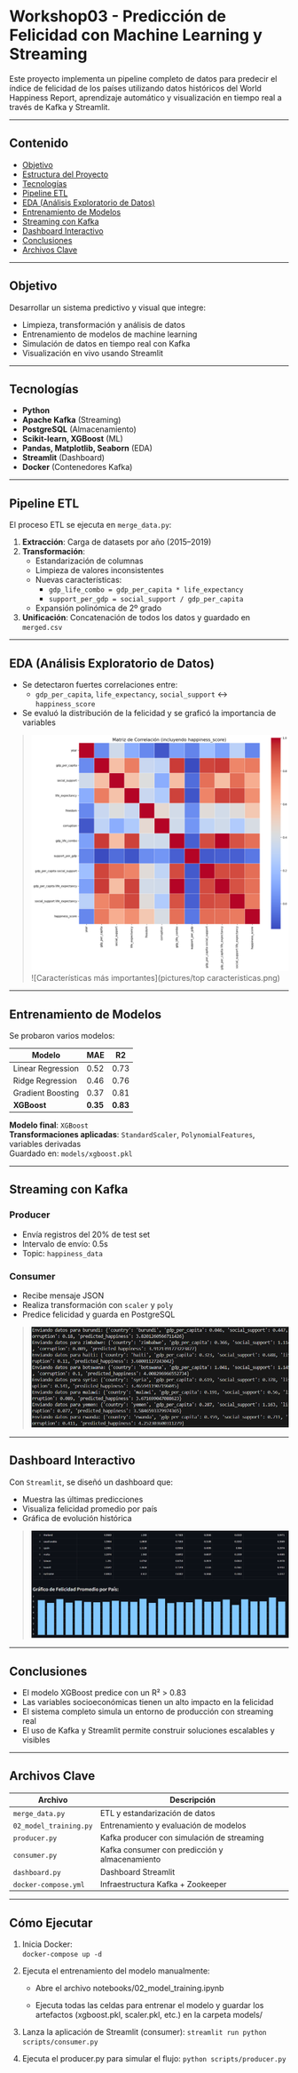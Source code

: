 # Workshop03 - Predicción de Felicidad con Machine Learning y Streaming

Este proyecto implementa un pipeline completo de datos para predecir el índice de felicidad de los países utilizando datos históricos del World Happiness Report, aprendizaje automático y visualización en tiempo real a través de Kafka y Streamlit.

---

## Contenido

- [Objetivo](#objetivo)
- [Estructura del Proyecto](#estructura-del-proyecto)
- [Tecnologías](#tecnologías)
- [Pipeline ETL](#pipeline-etl)
- [EDA (Análisis Exploratorio de Datos)](#eda-análisis-exploratorio-de-datos)
- [Entrenamiento de Modelos](#entrenamiento-de-modelos)
- [Streaming con Kafka](#streaming-con-kafka)
- [Dashboard Interactivo](#dashboard-interactivo)
- [Conclusiones](#conclusiones)
- [Archivos Clave](#archivos-clave)

---

## Objetivo

Desarrollar un sistema predictivo y visual que integre:

- Limpieza, transformación y análisis de datos
- Entrenamiento de modelos de machine learning
- Simulación de datos en tiempo real con Kafka
- Visualización en vivo usando Streamlit

---

## Tecnologías

- **Python**
- **Apache Kafka** (Streaming)
- **PostgreSQL** (Almacenamiento)
- **Scikit-learn, XGBoost** (ML)
- **Pandas, Matplotlib, Seaborn** (EDA)
- **Streamlit** (Dashboard)
- **Docker** (Contenedores Kafka)

---

## Pipeline ETL

El proceso ETL se ejecuta en `merge_data.py`:

1. **Extracción**: Carga de datasets por año (2015–2019)
2. **Transformación**:
   - Estandarización de columnas
   - Limpieza de valores inconsistentes
   - Nuevas características:
     - `gdp_life_combo = gdp_per_capita * life_expectancy`
     - `support_per_gdp = social_support / gdp_per_capita`
   - Expansión polinómica de 2º grado
3. **Unificación**: Concatenación de todos los datos y guardado en `merged.csv`

---

## EDA (Análisis Exploratorio de Datos)

- Se detectaron fuertes correlaciones entre:
  - `gdp_per_capita`, `life_expectancy`, `social_support` <-> `happiness_score`
- Se evaluó la distribución de la felicidad y se graficó la importancia de variables

> ![Matriz de correlación](pictures/matriz_corre.png)
> ![Características más importantes](pictures/top caracteristicas.png)

---

## Entrenamiento de Modelos

Se probaron varios modelos:

| Modelo              | MAE   | R2    |
|---------------------|-------|-------|
| Linear Regression   | 0.52  | 0.73  |
| Ridge Regression    | 0.46  | 0.76  |
| Gradient Boosting   | 0.37  | 0.81  |
| **XGBoost**         | **0.35**  | **0.83**  |

**Modelo final**: `XGBoost`  
**Transformaciones aplicadas**: `StandardScaler`, `PolynomialFeatures`, variables derivadas  
Guardado en: `models/xgboost.pkl`

---

## Streaming con Kafka

### Producer
- Envía registros del 20% de test set
- Intervalo de envío: 0.5s
- Topic: `happiness_data`

### Consumer
- Recibe mensaje JSON
- Realiza transformación con `scaler` y `poly`
- Predice felicidad y guarda en PostgreSQL

> ![terminal del consumer](pictures/image.png)

---

## Dashboard Interactivo

Con `Streamlit`, se diseñó un dashboard que:

- Muestra las últimas predicciones
- Visualiza felicidad promedio por país
- Gráfica de evolución histórica

> ![Streaming Dashboard](pictures/image-1.png)
---

## Conclusiones

- El modelo XGBoost predice con un R² > 0.83
- Las variables socioeconómicas tienen un alto impacto en la felicidad
- El sistema completo simula un entorno de producción con streaming real
- El uso de Kafka y Streamlit permite construir soluciones escalables y visibles

---

## Archivos Clave

| Archivo                | Descripción                                 |
|------------------------|---------------------------------------------|
| `merge_data.py`        | ETL y estandarización de datos              |
| `02_model_training.py` | Entrenamiento y evaluación de modelos       |
| `producer.py`          | Kafka producer con simulación de streaming  |
| `consumer.py`          | Kafka consumer con predicción y almacenamiento |
| `dashboard.py`         | Dashboard Streamlit                         |
| `docker-compose.yml`   | Infraestructura Kafka + Zookeeper           |

---

## Cómo Ejecutar

1. Inicia Docker:  
   `docker-compose up -d`

2. Ejecuta el entrenamiento del modelo manualmente:

    - Abre el archivo notebooks/02_model_training.ipynb

    - Ejecuta todas las celdas para entrenar el modelo y guardar los artefactos (xgboost.pkl, scaler.pkl, etc.) en la carpeta models/

3. Lanza la aplicación de Streamlit (consumer):
    `streamlit run python scripts/consumer.py`

4. Ejecuta el producer.py para simular el flujo:
    `python scripts/producer.py`
